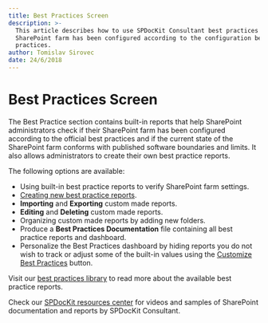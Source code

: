 ```yaml
---
title: Best Practices Screen
description: >-
  This article describes how to use SPDocKit Consultant best practices screen to check if
  SharePoint farm has been configured according to the configuration best
  practices.
author: Tomislav Sirovec
date: 24/6/2018
---
```


# Best Practices Screen

The Best Practice section contains built-in reports that help SharePoint administrators check if their SharePoint farm has been configured according to the official best practices and if the current state of the SharePoint farm conforms with published software boundaries and limits. It also allows administrators to create their own best practice reports.

The following options are available:

* Using built-in best practice reports to verify SharePoint farm settings.
* [Creating new best practice reports](../how-to/best-practices/create-custom-best-practices-reports.md).
* **Importing** and **Exporting** custom made reports.
* **Editing** and **Deleting** custom made reports.
* Organizing custom made reports by adding new folders.
* Produce a **Best Practices Documentation** file containing all best practice reports and dashboard.
* Personalize the Best Practices dashboard by hiding reports you do not wish to track or adjust some of the built-in values using the [Customize Best Practices](../how-to/best-practices/personalize-best-practices-reports.md) button.

Visit our [best practices library](https://docs.syskit.com/bp/) to read more about the available best practice reports.

Check our [SPDocKit resources center](https://www.syskit.com/products/spdockit/resources/) for videos and samples of SharePoint documentation and reports by SPDocKit Consultant.

